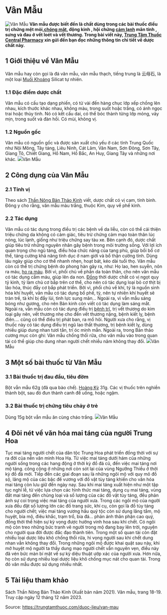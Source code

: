 # Vân Mẫu

![Vân Mẫu](https://trungtamthuoc.com/images/others/van-mau-1-2812.jpg)
**Vân mẫu được biết đến là chất dùng trong các bài thuốc điều trị chứng mệt mỏi,[chóng mặt](https://trungtamthuoc.com/bai-viet/chong-mat "chóng mặt"), động kinh , hội chứng [cảm lạnh](https://trungtamthuoc.com/bai-viet/cam-lanh-nguyen-nhan-trieu-chung-va-cac-bai-thuoc-dan-gian-chua-tri "cảm lạnh") mãn tính , sưng và đau ở vết loét và vết thương. Trong bài viết này, [Trung Tâm Thuốc Central Pharmacy](https://trungtamthuoc.com/ "Trung Tâm Thuốc Central Pharmacy") xin gửi đến bạn đọc những thông tin chi tiết về dược chất này.**
##  1 Giới thiệu về Vân Mẫu
Vân mẫu hay còn gọi là đá vân mẫu, vân mẫu thạch, tiếng trung là 云母石, là một loại [Muối Khoáng](https://trungtamthuoc.com/hoat-chat/muoi-khoang "Muối Khoáng") Silicat tự nhiên.
### 1.1 Đặc điểm dược chất
Vân mẫu có cấu tạo dạng phiến, có từ vài đến hàng chục lớp xếp chồng lên nhau, kích thước khác nhau, không màu, trong suốt hoặc trắng, có ánh ngọc trai hoặc thủy tinh. Nó có kết cấu dai, có thể bóc thành từng lớp mỏng, vảy mịn, trong suốt và đàn hồi. Có mùi, không vị.
### 1.2 Nguồn gốc
Vân mẫu có nguồn gốc và được sản xuất chủ yếu ở các tỉnh Trung Quốc như Nội Mông, Tây táng, Liêu Ninh, Cát Lâm, Vân Nam, Sơn Đông, Sơn Tây, Giang Tô, Chiết Giang, Hồ Nam, Hồ Bắc, An Huy, Giang Tây và những nơi khác.
![](https://trungtamthuoc.com/images/item/van-mau-2.jpg)Vân Mẫu
##  2 Công dụng của Vân Mẫu
### 2.1 Tính vị
Theo sách [Thần Nông Bản Thảo Kinh](https://trungtamthuoc.com/bai-viet/sach-than-nong-ban-thao-kinh "Thần Nông Bản Thảo Kinh") viết, dược chất có vị cam, tính bình. Đông y cho rằng, văn mẫu màu trắng, thuộc Kim, quy về phế kình. 
### 2.2 Tác dụng
Vân mẫu có tác dụng trong điều trị các bệnh về da liễu, còn có thể cải thiện triệu chứng da không có cảm giác, tiêu trừ chứng cảm mạo toàn thân lúc nóng, lúc lạnh, giống như triệu chứng say tàu xe. Bên cạnh đó, dược chất giúp tiêu trừ những nguyên nhân gây bệnh trong môi trường sống. Với lợi ích quan trọng cho ngũ táng, điều hòa chức năng của tạng phủ, giúp bồi bổ cơ thể, táng cường khả năng tỉnh dục ở nam giới và bổ thận cường tỉnh. Dùng lâu ngày giúp cho cơ thể nhanh nhẹn, hoạt bát, kéo dài tuổi thọ.
Vân mẫu còn có thể trị chứng bệnh do phong hàn gây ra, như: Họ lao, hen suyễn, nôn ra máu, [ho ra máu](https://trungtamthuoc.com/bai-viet/ho-ra-mau "ho ra máu"). Bởi vì, phối chủ về phần da toàn thân, cho nên văn mẫu có tác dụng cầm máu, giúp lên da non. [Đồng](https://trungtamthuoc.com/hoat-chat/dong "Đồng") thời dược chất có vị ngọt quy tỷ kình, tỷ làm chủ cơ bắp trên cơ thể, cho nên có tác dụng loại bỏ cơ thịt bị lão hóa, thúc đẩy cơ bắp phát triển. Bởi vì, phối chủ về khí, tý là nguồn sinh hóa khí huyết, vân mẫu có tác dụng bổ phế, tỳ, nên tự nhiên khí huyết sẽ tràn trề, tà khí bị đẩy lùi, tình lực sung mãn... Ngoài ra, vì vẫn mẫu sáng bóng như gương, cho nên Bản kinh còn viết có tác dụng làm sáng mắt.
Ngoài ra, vẫn mẫu còn có tác dụng điều trị [bệnh trĩ](https://trungtamthuoc.com/bai-viet/benh-tri-dau-hieu-benh-va-cach-chua-benh-tri-tai-nha "bệnh trĩ"), trị vết thương do kim loại gây nên, vết thương nhẹ cho đến vết thương nặng, bệnh kiết lỵ, bệnh điên.... cũng có thể điều trị phát ban, ra mồ hôi. Người xưa cho rằng, vị thuốc này có tác dụng điều trị ngũ lao thất thương, trị bệnh kiết lỵ, dùng nhiều giúp dung nhan tươi tắn, trí óc minh mẫn. Ngoài ra, trong Bản thảo cương mục còn ghi: Vân mẫu chống thối rữa, cho vân mẫu vào trong quan tài có thể giúp cho dung nhan người chết nhiều năm không thay đổi.
![](https://trungtamthuoc.com/images/item/van-mau-3.jpg)Vân Mẫu
##  3 Một số bài thuốc từ Vân Mẫu
### 3.1 Bài thuốc trị đau đầu, tiêu đờm
Bột vẫn mẫu 62g (đã qua bào chế). [Hoàng Kỳ](https://trungtamthuoc.com/duoc-lieu/hoang-ky "Hoàng Kỳ") 31g. Các vị thuốc trên nghiền thành bột, sau đó đun thành canh để uống, hoặc ngậm.
### 3.2 Bài thuốc trị chứng tiêu chảy ở trẻ
Dùng 15g bột vẫn mẫu ăn cùng cháo trắng.
![](https://trungtamthuoc.com/images/item/van-mau-4.jpg)Vân Mẫu
##  4 Đôi nét về văn hóa mai táng của người Trung Hoa
Tục mai táng người chết của dân tộc Trung Hoa phát triển đồng thời với sự ra đời của nền văn minh Hoa Hạ. Từ việc mai táng dưới hám của những người sống trong các hang động ở thời kỳ đồ đá cũ, đến việc mai táng nơi mộ táng. công cộng ở những nơi còn sót lại của vùng Ngưỡng Thiều ở thời kỳ đồ đá mới. Tiếp đến các giai đoạn sau là những ngôi mộ với quy mô đồ sộ, lăng mộ của các bậc đế vương với đồ vật tùy táng khiến cho văn hóa mai táng còn lưu giữ đến ngày nay.
Sau khi mai táng xuất hiện như một tập tục nghỉ lễ, từ việc lựa chọn các hình thức mai táng, dụng cụ mai táng, vùng đất mai táng đến chủng loại và số lượng của các đồ vật tùy táng, đều phản ánh sự coi trọng việc mai táng của người xưa. Trong các ngôi mộ của người xưa đều đặt số lượng lớn các đồ trang sức, khí cụ, còn gọi là đồ tùy táng cho người chết; việc mai táng vương hầu quý tộc còn sử dụng lăng tẩm, mộ huyệt, bia mộ, điêu khắc, trạm trổ, bia đá... phản ánh thân phận cao quý, đồng thời thể hiện sự kỳ vọng được hưởng vinh hoa sau khi chết. Có ngôi mộ còn treo những bức tranh vẽ người trong mộ đang bay lên trời, nguyện cho người qua đời được đắc đạo thành tiên. Trong một số quan tài còn đặt nhiều loại dược liệu khô chống thối rữa, hi vọng người sau khi chết dung nhan vẫn không thay đổi. Trong những ngôi mộ được khai quật sau này, khi mở huyệt mộ người ta thấy dung mạo người chết vẫn nguyên vẹn, điều này đã vén bức màn bí mật về sự kỳ diệu thuật ướp xác của người xưa. Hơn nữa, họ còn sử dụng nhiều loại dược liệu khô chống mục nát cho quan tài. Trong đó vân mẫu được sử dụng nhiều nhất.
##  5 Tài liệu tham khảo
Sách Thần Nông Bản Thảo Kinh (Xuất bản năm 2021). Vân mẫu, trang 18-19. Truy cập ngày 12 tháng 12 năm 2023.


Source: https://trungtamthuoc.com/duoc-lieu/van-mau